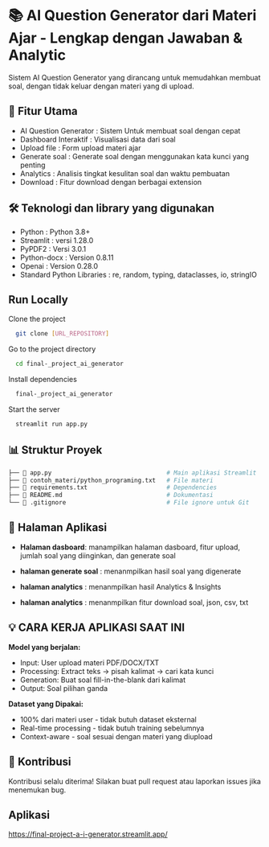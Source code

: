 # 📚 AI Question Generator dari Materi Ajar - Lengkap dengan Jawaban & Analytic

Sistem AI Question Generator yang dirancang untuk memudahkan membuat soal, dengan tidak keluar dengan materi yang di upload.

## 🌟 Fitur Utama

- AI Question Generator : Sistem Untuk membuat soal dengan cepat
- Dashboard Interaktif : Visualisasi data dari soal
- Upload file : Form upload materi ajar
- Generate soal : Generate soal dengan menggunakan kata kunci yang penting
- Analytics : Analisis tingkat kesulitan soal dan waktu pembuatan
- Download : Fitur download dengan berbagai extension

## 🛠️ Teknologi dan library yang digunakan

- Python : Python 3.8+
- Streamlit : versi 1.28.0
- PyPDF2 : Versi 3.0.1
- Python-docx : Version 0.8.11
- Openai : Version 0.28.0
- Standard Python Libraries : re, random, typing, dataclasses, io, stringIO

## Run Locally

Clone the project

```bash
  git clone [URL_REPOSITORY]
```

Go to the project directory

```bash
  cd final-_project_ai_generator
```

Install dependencies

```bash
  final-_project_ai_generator
```

Start the server

```bash
  streamlit run app.py
```

## 📊 Struktur Proyek

```bash
├── 📄 app.py                                # Main aplikasi Streamlit
├── 📄 contoh_materi/python_programing.txt   # File materi
├── 📄 requirements.txt                      # Dependencies
├── 📄 README.md                             # Dokumentasi
└── 📄 .gitignore                            # File ignore untuk Git
```

## 📱 Halaman Aplikasi

- <b>Halaman dasboard</b>: manampilkan halaman dasboard, fitur upload, jumlah soal yang diinginkan, dan generate soal

- <b>halaman generate soal</b> : menanmpilkan hasil soal yang digenerate

- <b>halaman analytics</b> : menanmpilkan hasil Analytics & Insights

- <b>halaman analytics</b> : menanmpilkan fitur download soal, json, csv, txt

## 💡 CARA KERJA APLIKASI SAAT INI

<b>Model yang berjalan:</b>

- Input: User upload materi PDF/DOCX/TXT
- Processing: Extract teks → pisah kalimat → cari kata kunci
- Generation: Buat soal fill-in-the-blank dari kalimat
- Output: Soal pilihan ganda

<b>Dataset yang Dipakai:</b>

- 100% dari materi user - tidak butuh dataset eksternal
- Real-time processing - tidak butuh training sebelumnya
- Context-aware - soal sesuai dengan materi yang diupload

## 🤝 Kontribusi

Kontribusi selalu diterima! Silakan buat pull request atau laporkan issues jika menemukan bug.

## Aplikasi

https://final-project-a-i-generator.streamlit.app/
